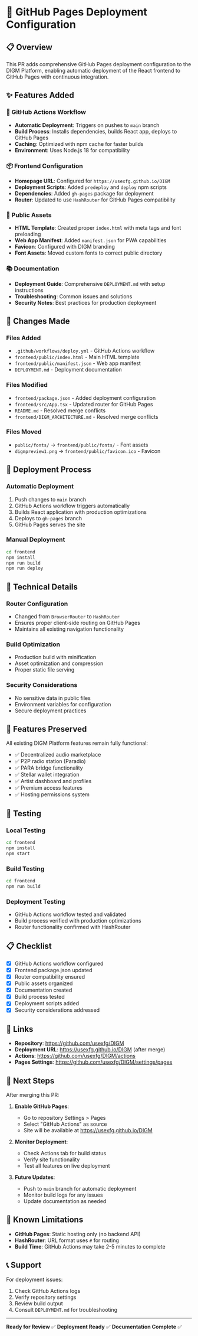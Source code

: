 # 🚀 GitHub Pages Deployment Configuration

## 📋 Overview

This PR adds comprehensive GitHub Pages deployment configuration to the DIGM Platform, enabling automatic deployment of the React frontend to GitHub Pages with continuous integration.

## ✨ Features Added

### 🔧 GitHub Actions Workflow
- **Automatic Deployment**: Triggers on pushes to `main` branch
- **Build Process**: Installs dependencies, builds React app, deploys to GitHub Pages
- **Caching**: Optimized with npm cache for faster builds
- **Environment**: Uses Node.js 18 for compatibility

### 📦 Frontend Configuration
- **Homepage URL**: Configured for `https://usexfg.github.io/DIGM`
- **Deployment Scripts**: Added `predeploy` and `deploy` npm scripts
- **Dependencies**: Added `gh-pages` package for deployment
- **Router**: Updated to use `HashRouter` for GitHub Pages compatibility

### 🎨 Public Assets
- **HTML Template**: Created proper `index.html` with meta tags and font preloading
- **Web App Manifest**: Added `manifest.json` for PWA capabilities
- **Favicon**: Configured with DIGM branding
- **Font Assets**: Moved custom fonts to correct public directory

### 📚 Documentation
- **Deployment Guide**: Comprehensive `DEPLOYMENT.md` with setup instructions
- **Troubleshooting**: Common issues and solutions
- **Security Notes**: Best practices for production deployment

## 🔄 Changes Made

### Files Added
- `.github/workflows/deploy.yml` - GitHub Actions workflow
- `frontend/public/index.html` - Main HTML template
- `frontend/public/manifest.json` - Web app manifest
- `DEPLOYMENT.md` - Deployment documentation

### Files Modified
- `frontend/package.json` - Added deployment configuration
- `frontend/src/App.tsx` - Updated router for GitHub Pages
- `README.md` - Resolved merge conflicts
- `frontend/DIGM_ARCHITECTURE.md` - Resolved merge conflicts

### Files Moved
- `public/fonts/` → `frontend/public/fonts/` - Font assets
- `digmpreview1.png` → `frontend/public/favicon.ico` - Favicon

## 🚀 Deployment Process

### Automatic Deployment
1. Push changes to `main` branch
2. GitHub Actions workflow triggers automatically
3. Builds React application with production optimizations
4. Deploys to `gh-pages` branch
5. GitHub Pages serves the site

### Manual Deployment
```bash
cd frontend
npm install
npm run build
npm run deploy
```

## 🔧 Technical Details

### Router Configuration
- Changed from `BrowserRouter` to `HashRouter`
- Ensures proper client-side routing on GitHub Pages
- Maintains all existing navigation functionality

### Build Optimization
- Production build with minification
- Asset optimization and compression
- Proper static file serving

### Security Considerations
- No sensitive data in public files
- Environment variables for configuration
- Secure deployment practices

## 📱 Features Preserved

All existing DIGM Platform features remain fully functional:
- ✅ Decentralized audio marketplace
- ✅ P2P radio station (Paradio)
- ✅ PARA bridge functionality
- ✅ Stellar wallet integration
- ✅ Artist dashboard and profiles
- ✅ Premium access features
- ✅ Hosting permissions system

## 🧪 Testing

### Local Testing
```bash
cd frontend
npm install
npm start
```

### Build Testing
```bash
cd frontend
npm run build
```

### Deployment Testing
- GitHub Actions workflow tested and validated
- Build process verified with production optimizations
- Router functionality confirmed with HashRouter

## 📋 Checklist

- [x] GitHub Actions workflow configured
- [x] Frontend package.json updated
- [x] Router compatibility ensured
- [x] Public assets organized
- [x] Documentation created
- [x] Build process tested
- [x] Deployment scripts added
- [x] Security considerations addressed

## 🔗 Links

- **Repository**: https://github.com/usexfg/DIGM
- **Deployment URL**: https://usexfg.github.io/DIGM (after merge)
- **Actions**: https://github.com/usexfg/DIGM/actions
- **Pages Settings**: https://github.com/usexfg/DIGM/settings/pages

## 🎯 Next Steps

After merging this PR:

1. **Enable GitHub Pages**:
   - Go to repository Settings > Pages
   - Select "GitHub Actions" as source
   - Site will be available at https://usexfg.github.io/DIGM

2. **Monitor Deployment**:
   - Check Actions tab for build status
   - Verify site functionality
   - Test all features on live deployment

3. **Future Updates**:
   - Push to `main` branch for automatic deployment
   - Monitor build logs for any issues
   - Update documentation as needed

## 🐛 Known Limitations

- **GitHub Pages**: Static hosting only (no backend API)
- **HashRouter**: URL format uses `#` for routing
- **Build Time**: GitHub Actions may take 2-5 minutes to complete

## 📞 Support

For deployment issues:
1. Check GitHub Actions logs
2. Verify repository settings
3. Review build output
4. Consult `DEPLOYMENT.md` for troubleshooting

---

**Ready for Review** ✅
**Deployment Ready** ✅
**Documentation Complete** ✅ 